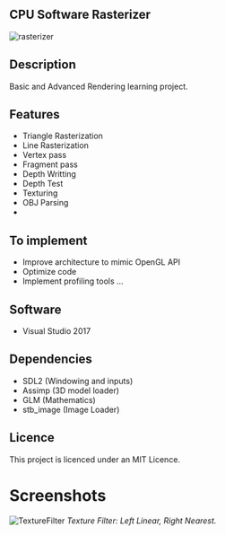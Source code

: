 ## CPU Software Rasterizer
![rasterizer](https://github.com/maxbrundev/Rasterizer/assets/32653095/0c8099a7-6bdf-48cd-a0fb-d07e6d025843)

## Description
Basic and Advanced Rendering learning project.

## Features
- Triangle Rasterization
- Line Rasterization
- Vertex pass
- Fragment pass
- Depth Writting
- Depth Test
- Texturing
- OBJ Parsing
- 
## To implement
- Improve architecture to mimic OpenGL API
- Optimize code
- Implement profiling tools
...

## Software
- Visual Studio 2017

## Dependencies
- SDL2 (Windowing and inputs)
- Assimp (3D model loader)
- GLM (Mathematics)
- stb_image (Image Loader)

## Licence
This project is licenced under an MIT Licence.

# Screenshots
![TextureFilter](https://github.com/maxbrundev/Rasterizer/assets/32653095/b9a5a633-657d-4205-8575-53fdfb76b4b3)
*Texture Filter: Left Linear, Right Nearest.*
